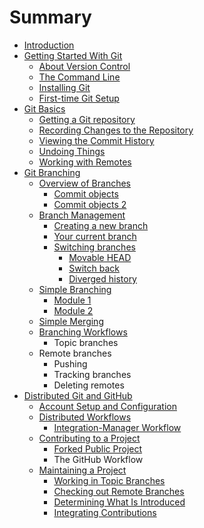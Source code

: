 # Summary

* [Introduction](README.md)
* [Getting Started With Git](getting-started-with-git.md)
  * [About Version Control](getting-started-with-git/about-version-control.md)
  * [The Command Line](getting-started-with-git/the-command-line.md)
  * [Installing Git](getting-started-with-git/installing-git.md)
  * [First-time Git Setup](getting-started-with-git/first-time-git-setup.md)
* [Git Basics](git-basics.md)
  * [Getting a Git repository](git-basics/getting-a-git-repository.md)
  * [Recording Changes to the Repository](git-basics/recording-changes-to-the-repository.md)
  * [Viewing the Commit History](git-basics/viewing-the-commit-history.md)
  * [Undoing Things](git-basics/undoing-things.md)
  * [Working with Remotes](git-basics/working-with-remotes.md)
* [Git Branching](git-branching.md)
  * [Overview of Branches](git-branching/overview-of-branches.md)
    * [Commit objects](git-branching/overview-of-branches/flip-through.md)
    * [Commit objects 2](git-branching/overview-of-branches/flip1.md)
  * [Branch Management](git-branching/branch-management.md)
    * [Creating a new branch](git-branching/branch-management/creating-a-new-branch.md)
    * [Your current branch](git-branching/branch-management/your-current-branch.md)
    * [Switching branches](git-branching/branch-management/switching-to-a-different-branch.md)
      * [Movable HEAD ](git-branching/branch-management/switching-to-a-different-branch/movable-head.md)
      * [Switch back](git-branching/branch-management/switching-to-a-different-branch/switch-back.md)
      * [Diverged history](git-branching/branch-management/switching-to-a-different-branch/diverged-history.md)
  * [Simple Branching](git-branching/simple-branching.md)
    * [Module 1](git-branching/simple-branching/module-1.md)
    * [Module 2](git-branching/simple-branching/module-2.md)
  * [Simple Merging](git-branching/simple-merging.md)
  * [Branching Workflows](git-branching/branching-workflows.md)
    * Topic branches
  * Remote branches
    * Pushing
    * Tracking branches
    * Deleting remotes
* [Distributed Git and GitHub](distributed-git-and-github.md)
  * [Account Setup and Configuration](distributed-git-and-github/account-setup-and-configuration.md)
  * [Distributed Workflows](distributed-git-and-github/distributed-workflows.md)
    * [Integration-Manager Workflow](distributed-git-and-github/distributed-workflows/integration-manager-workflow.md)
  * [Contributing to a Project](distributed-git-and-github/contributing-to-a-project.md)
    * [Forked Public Project](distributed-git-and-github/contributing-to-a-project/forked-public-project.md)
    * The GitHub Workflow
  * [Maintaining a Project](distributed-git-and-github/maintaining-a-project.md)
    * [Working in Topic Branches](distributed-git-and-github/maintaining-a-project/working-in-topic-branches.md)
    * [Checking out Remote Branches](distributed-git-and-github/maintaining-a-project/checking-out-remote-branches.md)
    * [Determining What Is Introduced](distributed-git-and-github/maintaining-a-project/determining-what-is-introduced.md)
    * [Integrating Contributions](distributed-git-and-github/maintaining-a-project/integrating-contributions.md)

